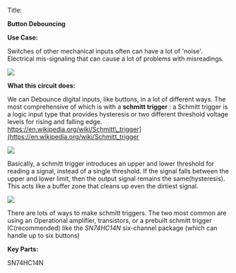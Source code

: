 Title:

**Button Debouncing**



**Use Case:**

Switches of other mechanical inputs often can have a lot of &#39;noise&#39;. Electrical mis-signaling that can cause a lot of problems with misreadings.

![](https://i1.wp.com/embedds.com/wp-content/uploads/2013/08/button\_bounce.jpeg?ssl=1)



**What this circuit does:**

We can Debounce digital inputs, like buttons, in a lot of different ways. The most comprehensive of which is with a **schmitt trigger** :
 a Schmitt trigger is a logic input type that provides hysteresis or two different threshold voltage levels for rising and falling edge.  https://en.wikipedia.org/wiki/Schmitt\_trigger](https://en.wikipedia.org/wiki/Schmitt_trigger

![](https://howtomechatronics.com/wp-content/uploads/2015/08/Schmitt-Trigger-Symbol-300x127.png)

Basically, a schmitt trigger introduces an upper and lower threshold for reading a signal, instead of a single threshold. If the signal falls between the upper and lower limit, then the output signal remains the same(hysteresis). This acts like a buffer zone that cleans up even the dirtiest signal.

![](https://howtomechatronics.com/wp-content/uploads/2015/08/Input-Signals.png)



There are lots of ways to make schmitt triggers. The two most common are using an Operational amplifier, transistors, or a prebuilt schmitt trigger IC(recommended) like the _SN74HC14N_ six-channel package (which can handle up to six buttons)



**Key Parts:**

SN74HC14N
